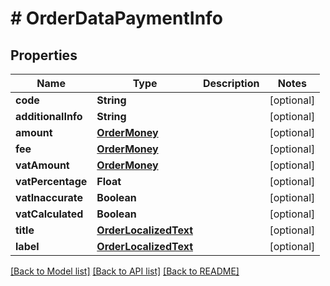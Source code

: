 # # OrderDataPaymentInfo


## Properties 


Name | Type | Description | Notes
------------ | ------------- | ------------- | -------------
**code**| **String** |   | [optional]
**additionalInfo**| **String** |   | [optional]
**amount**| [**OrderMoney**](OrderMoney.md) |   | [optional]
**fee**| [**OrderMoney**](OrderMoney.md) |   | [optional]
**vatAmount**| [**OrderMoney**](OrderMoney.md) |   | [optional]
**vatPercentage**| **Float** |   | [optional]
**vatInaccurate**| **Boolean** |   | [optional]
**vatCalculated**| **Boolean** |   | [optional]
**title**| [**OrderLocalizedText**](OrderLocalizedText.md) |   | [optional]
**label**| [**OrderLocalizedText**](OrderLocalizedText.md) |   | [optional]


[[Back to Model list]](../../README.md#models) [[Back to API list]](../../README.md#endpoints) [[Back to README]](../../README.md)

